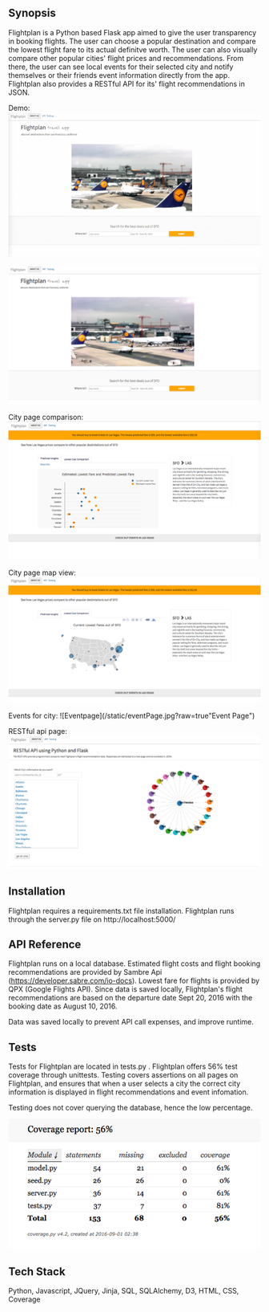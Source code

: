 ## Synopsis

Flightplan is a Python based Flask app aimed to give the user transparency in booking flights.  The user can choose a popular destination and compare the lowest flight fare to its actual definitve worth. The user can also visually compare other popular cities' flight prices and recommendations. From there, the user can see local events for their selected city and notify themselves or their friends event information directly from the app. Flightplan also provides a RESTful API for its' flight recommendations in JSON.  


Demo:
![demo](/static/demo.gif?raw=true "demo")



![homepage](/static/homepage.jpg?raw=true "Homepage")

City page comparison:
![citypage](/static/cityPageComparision.jpg?raw=true "City Page for Selected City")

City page map view:
![citypage](/static/cityPageMapview.jpg?raw=true "City Page for Selected City")

Events for city: 
![Eventpage](/static/eventPage.jpg?raw=true"Event Page")


RESTful api page:
![Api](/static/api.jpg?raw=true "RESTful API")



## Installation
Flightplan requires a requirements.txt file installation. Flightplan runs through the server.py file on http://localhost:5000/


## API Reference

Flightplan runs on a local database. Estimated flight costs and flight booking recommendations are provided by Sambre Api (https://developer.sabre.com/io-docs). Lowest fare for flights is provided by QPX (Google Flights API). Since data is saved locally, Flightplan's flight recommendations are based on the departure date Sept 20, 2016 with the booking date as August 10, 2016. 

Data was saved locally to prevent API call expenses, and improve runtime. 

## Tests

Tests for Flightplan are located in tests.py . Flightplan offers 56% test coverage through unittests. Testing covers assertions on all pages on Flightplan, and ensures that when a user selects a city the correct city information is displayed in flight recommendations and event infomation. 

Testing does not cover querying the database, hence the low percentage.

![coverageHTML](/static/coverage.jpg?raw=true "Testing Coverage")

## Tech Stack
Python, Javascript, JQuery, Jinja, SQL, SQLAlchemy, D3, HTML, CSS, Coverage 



